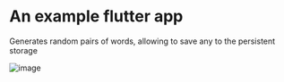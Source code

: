 # An example flutter app

Generates random pairs of words, allowing to save any to the persistent storage

![image](https://github.com/Sohimaster/random_wordpairs/assets/16952035/31949f2d-61a1-4a7a-a65c-cee2ad9054e0)

